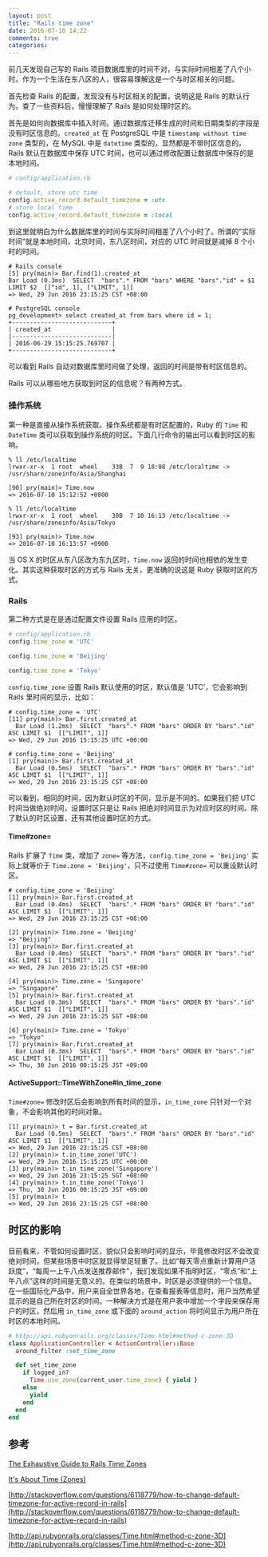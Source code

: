 ```yaml
---
layout: post
title: "Rails time zone"
date: 2016-07-10 14:22
comments: true
categories:
---
```


前几天发现自己写的 Rails 项目数据库里的时间不对，与实际时间相差了八个小时。作为一个生活在东八区的人，很容易理解这是一个与时区相关的问题。

首先检查 Rails 的配置，发现没有与时区相关的配置，说明这是 Rails 的默认行为。查了一些资料后，慢慢理解了 Rails 是如何处理时区的。

首先是如何向数据库中插入时间。通过数据库迁移生成的时间和日期类型的字段是没有时区信息的。`created_at` 在 PostgreSQL 中是 `timestamp without time zone` 类型的，在 MySQL 中是 `datetime` 类型的，显然都是不带时区信息的。Rails 默认在数据库中保存 UTC 时间，也可以通过修改配置让数据库中保存的是本地时间。

``` ruby
# config/application.rb

# default, store utc time
config.active_record.default_timezone = :utc
# store local time
config.active_record.default_timezone = :local
```

到这里就明白为什么数据库里的时间与实际时间相差了八个小时了。所谓的“实际时间”就是本地时间，北京时间，东八区时间，对应的 UTC 时间就是减掉 8 个小时的时间。

```
# Rails console
[5] pry(main)> Bar.find(1).created_at
Bar Load (0.3ms)  SELECT  "bars".* FROM "bars" WHERE "bars"."id" = $1 LIMIT $2  [["id", 1], ["LIMIT", 1]]
=> Wed, 29 Jun 2016 23:15:25 CST +08:00

# PostgreSQL console
pg_development> select created_at from bars where id = 1;
+----------------------------+
| created_at                 |
|----------------------------|
| 2016-06-29 15:15:25.769707 |
+----------------------------+

```

可以看到 Rails 自动对数据库里时间做了处理，返回的时间是带有时区信息的。

Rails 可以从哪些地方获取到时区的信息呢？有两种方式。

### 操作系统

第一种是直接从操作系统获取。操作系统都是有时区配置的，Ruby 的 `Time` 和 `DateTime` 类可以获取到操作系统的时区。下面几行命令的输出可以看到时区的影响。

```
% ll /etc/localtime
lrwxr-xr-x  1 root  wheel    33B  7  9 18:08 /etc/localtime -> /usr/share/zoneinfo/Asia/Shanghai

[90] pry(main)> Time.now
=> 2016-07-10 15:12:52 +0800
```

```
% ll /etc/localtime
lrwxr-xr-x  1 root  wheel    30B  7 10 16:13 /etc/localtime -> /usr/share/zoneinfo/Asia/Tokyo

[93] pry(main)> Time.now
=> 2016-07-10 16:13:57 +0900
```

当 OS X 的时区从东八区改为东九区时，`Time.now` 返回的时间也相依的发生变化。其实这种获取时区的方式与 Rails 无关，更准确的说这是 Ruby 获取时区的方式。

### Rails
第二种方式是在是通过配置文件设置 Rails 应用的时区。

``` ruby
# config/application.rb
config.time_zone = 'UTC'

config.time_zone = 'Beijing'

config.time_zone = 'Tokyo'
```

`config.time_zone` 设置 Rails 默认使用的时区，默认值是 'UTC'，它会影响到 Rails 里时间的显示，比如：

```
# config.time_zone = 'UTC'
[11] pry(main)> Bar.first.created_at
  Bar Load (1.2ms)  SELECT  "bars".* FROM "bars" ORDER BY "bars"."id" ASC LIMIT $1  [["LIMIT", 1]]
=> Wed, 29 Jun 2016 15:15:25 UTC +00:00

# config.time_zone = 'Beijing'
[1] pry(main)> Bar.first.created_at
  Bar Load (0.5ms)  SELECT  "bars".* FROM "bars" ORDER BY "bars"."id" ASC LIMIT $1  [["LIMIT", 1]]
=> Wed, 29 Jun 2016 23:15:25 CST +08:00
```

可以看到，相同的时间，因为默认时区的不同，显示是不同的。如果我们把 UTC 时间当做绝对时间，设置时区只是让 Rails 把绝对时间显示为对应时区的时间。除了默认的时区设置，还有其他设置时区的方式。

#### Time#zone=

Rails 扩展了 `Time` 类，增加了 `zone=` 等方法，`config.time_zone = 'Beijing'` 实际上就等价于 `Time.zone = 'Beijing'`，只不过使用 `Time#zone=` 可以重设默认时区。

```
# config.time_zone = 'Beijing'
[1] pry(main)> Bar.first.created_at
  Bar Load (0.4ms)  SELECT  "bars".* FROM "bars" ORDER BY "bars"."id" ASC LIMIT $1  [["LIMIT", 1]]
=> Wed, 29 Jun 2016 23:15:25 CST +08:00

[2] pry(main)> Time.zone = 'Beijing'
=> "Beijing"
[3] pry(main)> Bar.first.created_at
  Bar Load (0.4ms)  SELECT  "bars".* FROM "bars" ORDER BY "bars"."id" ASC LIMIT $1  [["LIMIT", 1]]
=> Wed, 29 Jun 2016 23:15:25 CST +08:00

[4] pry(main)> Time.zone = 'Singapore'
=> "Singapore"
[5] pry(main)> Bar.first.created_at
  Bar Load (0.3ms)  SELECT  "bars".* FROM "bars" ORDER BY "bars"."id" ASC LIMIT $1  [["LIMIT", 1]]
=> Wed, 29 Jun 2016 23:15:25 SGT +08:00

[6] pry(main)> Time.zone = 'Tokyo'
=> "Tokyo"
[7] pry(main)> Bar.first.created_at
  Bar Load (0.3ms)  SELECT  "bars".* FROM "bars" ORDER BY "bars"."id" ASC LIMIT $1  [["LIMIT", 1]]
=> Thu, 30 Jun 2016 00:15:25 JST +09:00
```

#### ActiveSupport::TimeWithZone#in_time_zone

`Time#zone=` 修改时区后会影响到所有时间的显示，`in_time_zone` 只针对一个对象，不会影响其他的时间对象。

```
[1] pry(main)> t = Bar.first.created_at
  Bar Load (0.5ms)  SELECT  "bars".* FROM "bars" ORDER BY "bars"."id" ASC LIMIT $1  [["LIMIT", 1]]
=> Wed, 29 Jun 2016 23:15:25 CST +08:00
[2] pry(main)> t.in_time_zone('UTC')
=> Wed, 29 Jun 2016 15:15:25 UTC +00:00
[3] pry(main)> t.in_time_zone('Singapore')
=> Wed, 29 Jun 2016 23:15:25 SGT +08:00
[4] pry(main)> t.in_time_zone('Tokyo')
=> Thu, 30 Jun 2016 00:15:25 JST +09:00
[5] pry(main)> t
=> Wed, 29 Jun 2016 23:15:25 CST +08:00

```

## 时区的影响

目前看来，不管如何设置时区，貌似只会影响时间的显示，毕竟修改时区不会改变绝对时间，但某些场景中时区就显得举足轻重了。比如“每天零点重新计算用户活跃度”，“每周一上午八点发送推荐邮件”，我们发现如果不指明时区，“零点”和“上午八点”这样的时间是无意义的。在类似的场景中，时区是必须提供的一个信息。在一些国际化产品中，用户来自全世界各地，在查看报表等信息时，用户当然希望显示的是自己所在时区的时间。一种解决方式是在用户表中增加一个字段来保存用户的时区，然后用 `in_time_zone` 或下面的 `around_action` 将时间显示为用户所在时区的本地时间。

``` ruby
# http://api.rubyonrails.org/classes/Time.html#method-c-zone-3D
class ApplicationController < ActionController::Base
  around_filter :set_time_zone

  def set_time_zone
    if logged_in?
      Time.use_zone(current_user.time_zone) { yield }
    else
      yield
    end
  end
end
```

## 参考

[The Exhaustive Guide to Rails Time Zones](http://danilenko.org/2012/7/6/rails_timezones/)

[It's About Time (Zones)](https://robots.thoughtbot.com/its-about-time-zones)

[http://stackoverflow.com/questions/6118779/how-to-change-default-timezone-for-active-record-in-rails](http://stackoverflow.com/questions/6118779/how-to-change-default-timezone-for-active-record-in-rails)

[http://api.rubyonrails.org/classes/Time.html#method-c-zone-3D](http://api.rubyonrails.org/classes/Time.html#method-c-zone-3D)
